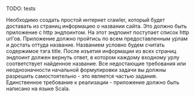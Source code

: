 TODO: tests

Необходимо создать простой интернет crawler, который будет доставать из страниц информацию о названии сайта. Это должно быть приложение с http эндпоинтом. На этот эндпоинт поступает список http url'ов. Приложение должно пройтись по всем предоставленным урлам и достать оттуда название. Названием условно будем считать содержимое тэга title. После изъятия информации из всех страниц эндпоинт должен вернуть ответ, в котором каждому входному урлу соответствует найденное название. Все недостающие требования или неоднозначности начальной формулировки задачи вы должны разрешить самостоятельно - это является частью задания. Единственное требование к реализации - приложение должно быть написано на языке Scala.
